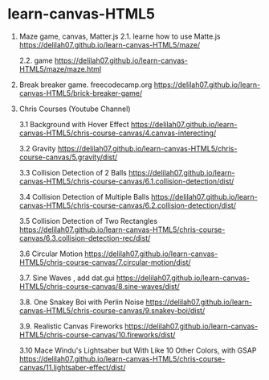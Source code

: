 # learn-canvas-HTML5

1.  Maze game, canvas, Matter.js
    2.1. learne how to use Matte.js
    https://delilah07.github.io/learn-canvas-HTML5/maze/

    2.2. game
    https://delilah07.github.io/learn-canvas-HTML5/maze/maze.html

2.  Break breaker game. freecodecamp.org
    https://delilah07.github.io/learn-canvas-HTML5/brick-breaker-game/

3.  Chris Courses (Youtube Channel)

    3.1 Background with Hover Effect
    https://delilah07.github.io/learn-canvas-HTML5/chris-course-canvas/4.canvas-interecting/

    3.2 Gravity
    https://delilah07.github.io/learn-canvas-HTML5/chris-course-canvas/5.gravity/dist/

    3.3 Collision Detection of 2 Balls
    https://delilah07.github.io/learn-canvas-HTML5/chris-course-canvas/6.1.collision-detection/dist/

    3.4 Collision Detection of Multiple Balls
    https://delilah07.github.io/learn-canvas-HTML5/chris-course-canvas/6.2.collision-detection/dist/

    3.5 Collision Detection of Two Rectangles
    https://delilah07.github.io/learn-canvas-HTML5/chris-course-canvas/6.3.collision-detection-rec/dist/

    3.6 Circular Motion
    https://delilah07.github.io/learn-canvas-HTML5/chris-course-canvas/7.circular-motion/dist/

    3.7. Sine Waves , add dat.gui
    https://delilah07.github.io/learn-canvas-HTML5/chris-course-canvas/8.sine-waves/dist/

    3.8. One Snakey Boi with Perlin Noise
    https://delilah07.github.io/learn-canvas-HTML5/chris-course-canvas/9.snakey-boi/dist/

    3.9. Realistic Canvas Fireworks
    https://delilah07.github.io/learn-canvas-HTML5/chris-course-canvas/10.fireworks/dist/

    3.10 Mace Windu's Lightsaber but With Like 10 Other Colors, with GSAP
    https://delilah07.github.io/learn-canvas-HTML5/chris-course-canvas/11.lightsaber-effect/dist/
